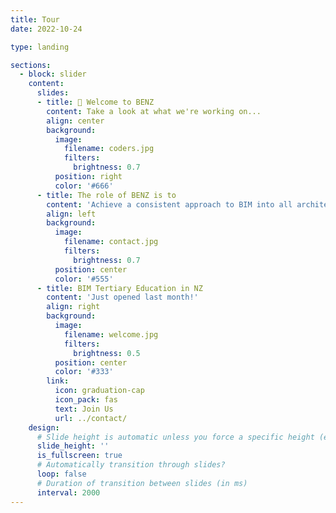 ```yaml
---
title: Tour
date: 2022-10-24

type: landing

sections:
  - block: slider
    content:
      slides:
      - title: 👋 Welcome to BENZ
        content: Take a look at what we're working on...
        align: center
        background:
          image:
            filename: coders.jpg
            filters:
              brightness: 0.7
          position: right
          color: '#666'
      - title: The role of BENZ is to
        content: 'Achieve a consistent approach to BIM into all architectural, engineering and construction (AEC) programmes in New Zealand.<br>Use the BIM handbook and other national guidelines in course material.<br>Establish national guidelines for BIM learning outcomes ([download here](https://www.biminnz.co.nz/s/Tertiary-BIM-learning-Outcomes-Appendix-A-ya29.PDF)) and guidance on how to adopt these.<br>Collaborate on research projects to increase BIM adoption.<br>Work closely with industry in educational and research activities.<br>Monitor the above in tertiary education.'
        align: left
        background:
          image:
            filename: contact.jpg
            filters:
              brightness: 0.7
          position: center
          color: '#555'
      - title: BIM Tertiary Education in NZ
        content: 'Just opened last month!'
        align: right
        background:
          image:
            filename: welcome.jpg
            filters:
              brightness: 0.5
          position: center
          color: '#333'
        link:
          icon: graduation-cap
          icon_pack: fas
          text: Join Us
          url: ../contact/
    design:
      # Slide height is automatic unless you force a specific height (e.g. '400px')
      slide_height: ''
      is_fullscreen: true
      # Automatically transition through slides?
      loop: false
      # Duration of transition between slides (in ms)
      interval: 2000
---
```

